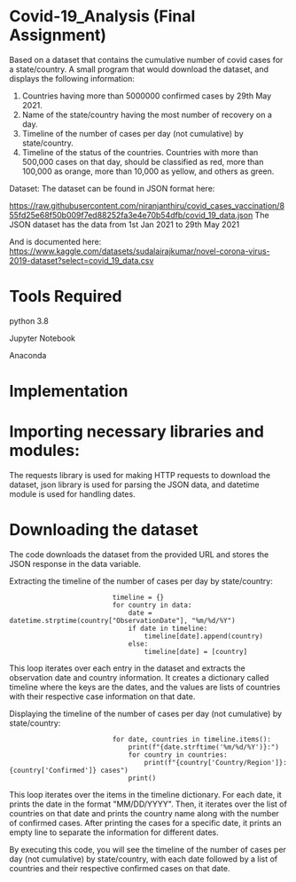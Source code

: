 # Covid-19_Analysis (Final Assignment)
Based on a dataset that contains the cumulative number of covid cases for a state/country.
A small program that would download the dataset, and displays the following information:
1.  Countries having more than 5000000 confirmed cases by 29th May 2021.
2.  Name of the state/country having the most number of recovery on a day.
3.  Timeline of the number of cases per day (not cumulative) by state/country.
4.  Timeline of the status of the countries. Countries with more than 500,000 cases on that day, should be classified as red, more than 100,000 as orange, more than 
     10,000 as yellow, and others as green.
    
    
Dataset:
The dataset can be found in JSON format here:

https://raw.githubusercontent.com/niranjanthiru/covid_cases_vaccination/855fd25e68f50b009f7ed88252fa3e4e70b54dfb/covid_19_data.json
The JSON dataset has the data from 1st Jan 2021 to 29th May 2021
 
And is documented here: https://www.kaggle.com/datasets/sudalairajkumar/novel-corona-virus-2019-dataset?select=covid_19_data.csv
 
# Tools Required

 python 3.8
 
 Jupyter Notebook
 
 Anaconda
 
# Implementation
# Importing necessary libraries and modules:

The requests library is used for making HTTP requests to download the dataset, json library is used for parsing the JSON data, and datetime module is used for handling dates.

# Downloading the dataset
The code downloads the dataset from the provided URL and stores the JSON response in the data variable.

Extracting the timeline of the number of cases per day by state/country:

                              timeline = {}
                              for country in data:
                                  date = datetime.strptime(country["ObservationDate"], "%m/%d/%Y")
                                  if date in timeline:
                                      timeline[date].append(country)
                                  else:
                                      timeline[date] = [country]

This loop iterates over each entry in the dataset and extracts the observation date and country information. It creates a dictionary called timeline where the keys are the dates, and the values are lists of countries with their respective case information on that date.

Displaying the timeline of the number of cases per day (not cumulative) by state/country:

                              for date, countries in timeline.items():
                                  print(f"{date.strftime('%m/%d/%Y')}:")
                                  for country in countries:
                                      print(f"{country['Country/Region']}: {country['Confirmed']} cases")
                                  print()



This loop iterates over the items in the timeline dictionary. For each date, it prints the date in the format "MM/DD/YYYY". Then, it iterates over the list of countries on that date and prints the country name along with the number of confirmed cases. After printing the cases for a specific date, it prints an empty line to separate the information for different dates.

By executing this code, you will see the timeline of the number of cases per day (not cumulative) by state/country, with each date followed by a list of countries and their respective confirmed cases on that date.
